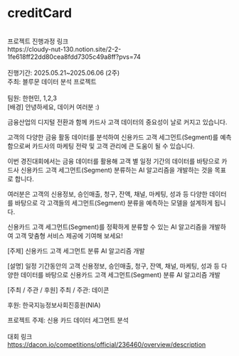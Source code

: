 # creditCard
<br>
프로젝트 진행과정 링크
<br>
https://cloudy-nut-130.notion.site/2-2-1fe618ff22dd80cea8fdd7305c49a8ff?pvs=74
<br>
<br>
진행기간:
2025.05.21~2025.06.06 (2주)
<br>
주최:
블루문 데이터 분석 프로젝트
<br>
<br>
팀원:
한현민, 1,2,3
<br>
[배경]
안녕하세요, 데이커 여러분 :) 



금융산업의 디지털 전환과 함께 카드사 고객 데이터의 중요성이 날로 커지고 있습니다. 

고객의 다양한 금융 활동 데이터를 분석하여 신용카드 고객 세그먼트(Segment)를 예측함으로써 카드사의 마케팅 전략 및 고객 관리에 큰 도움이 될 수 있습니다. 



이번 경진대회에서는 금융 데이터를 활용해 고객 별 일정 기간의 데이터를 바탕으로 카드사 신용카드 고객 세그먼트(Segment) 분류하는 AI 알고리즘을 개발하는 것을 목표로 합니다. 

여러분은 고객의 신용정보, 승인매출, 청구, 잔액, 채널, 마케팅, 성과 등 다양한 데이터를 바탕으로 각 고객들의 세그먼트(Segment) 분류을 예측하는 모델을 설계하게 됩니다. 



신용카드 고객 세그먼트(Segment)를 정확하게 분류할 수 있는 AI 알고리즘을 개발하여 고객 맞춤형 서비스 제공에 기여해 보세요! 



[주제]
신용카드 고객 세그먼트 분류 AI 알고리즘 개발



[설명]
일정 기간동안의 고객 신용정보, 승인매출, 청구, 잔액, 채널, 마케팅, 성과 등 다양한 데이터를 바탕으로 신용카드 고객 세그먼트(Segment) 분류 AI 알고리즘 개발



[주최 / 주관 / 후원]
주최 / 주관: 데이콘

후원: 한국지능정보사회진흥원(NIA)


프로젝트 주제:
신용 카드 데이터 세그먼트 분석
<br>
<br>
대회 링크
<br>
https://dacon.io/competitions/official/236460/overview/description

